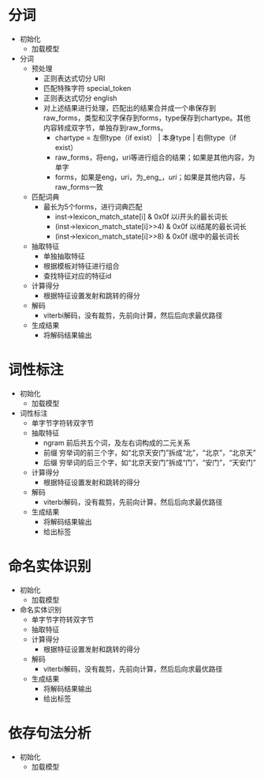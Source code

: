 # 分词
- 初始化
    - 加载模型
- 分词
    - 预处理
        - 正则表达式切分 URI
        - 匹配特殊字符 special_token
        - 正则表达式切分 english
        - 对上述结果进行处理，匹配出的结果合并成一个串保存到raw_forms，类型和汉字保存到forms，type保存到chartype。其他内容转成双字节，单独存到raw_forms。
            - chartype = 左侧type（if exist） | 本身type | 右侧type（if exist）
            - raw_forms，将eng，uri等进行组合的结果；如果是其他内容，为单字
            - forms，如果是eng，uri，为_eng_，_uri_；如果是其他内容，与raw_forms一致
    - 匹配词典
        - 最长为5个forms，进行词典匹配
            - inst->lexicon_match_state[i] & 0x0f                           以i开头的最长词长
            - (inst->lexicon_match_state[i]>>4) & 0x0f                  以i结尾的最长词长
            - (inst->lexicon_match_state[i]>>8) & 0x0f                  i居中的最长词长
    - 抽取特征
        - 单独抽取特征
        - 根据模板对特征进行组合
        - 查找特征对应的特征id
    - 计算得分
        - 根据特征设置发射和跳转的得分
    - 解码
        - viterbi解码，没有裁剪，先前向计算，然后后向求最优路径
    - 生成结果
        - 将解码结果输出

# 词性标注
- 初始化
    - 加载模型
- 词性标注
    - 单字节字符转双字节
    - 抽取特征
        - ngram      前后共五个词，及左右词构成的二元关系
        - 前缀          穷举词的前三个字，如“北京天安门”拆成“北”，“北京”，“北京天”
        - 后缀          穷举词的后三个字，如“北京天安门”拆成“门”，“安门”，“天安门”
    - 计算得分
        - 根据特征设置发射和跳转的得分
    - 解码
        - viterbi解码，没有裁剪，先前向计算，然后后向求最优路径
    - 生成结果
        - 将解码结果输出
        - 给出标签

# 命名实体识别
- 初始化
    - 加载模型
- 命名实体识别
    - 单字节字符转双字节
    - 抽取特征
    - 计算得分
        - 根据特征设置发射和跳转的得分
    - 解码
        - viterbi解码，没有裁剪，先前向计算，然后后向求最优路径
    - 生成结果
        - 将解码结果输出
        - 给出标签

# 依存句法分析
- 初始化
    - 加载模型